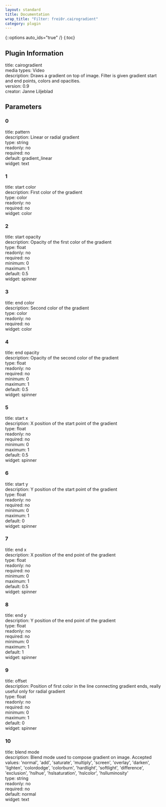 ```yaml
---
layout: standard
title: Documentation
wrap_title: "Filter: frei0r.cairogradient"
category: plugin
---
```

{::options auto_ids="true" /}
{:toc}

## Plugin Information

title: cairogradient  
media types:
Video  
description: Draws a gradient on top of image. Filter is given gradient start and end points, colors and opacities.  
version: 0.9  
creator: Janne Liljeblad  

## Parameters

### 0

title: pattern    
description:
Linear or radial gradient  
type: string  
readonly: no  
required: no  
default: gradient_linear  
widget: text  

### 1

title: start color    
description:
First color of the gradient  
type: color  
readonly: no  
required: no  
widget: color  

### 2

title: start opacity    
description:
Opacity of the first color of the gradient  
type: float  
readonly: no  
required: no  
minimum: 0  
maximum: 1  
default: 0.5  
widget: spinner  

### 3

title: end color    
description:
Second color of the gradient  
type: color  
readonly: no  
required: no  
widget: color  

### 4

title: end opacity    
description:
Opacity of the second color of the gradient  
type: float  
readonly: no  
required: no  
minimum: 0  
maximum: 1  
default: 0.5  
widget: spinner  

### 5

title: start x    
description:
X position of the start point of the gradient  
type: float  
readonly: no  
required: no  
minimum: 0  
maximum: 1  
default: 0.5  
widget: spinner  

### 6

title: start y    
description:
Y position of the start point of the gradient  
type: float  
readonly: no  
required: no  
minimum: 0  
maximum: 1  
default: 0  
widget: spinner  

### 7

title: end x    
description:
X position of the end point of the gradient  
type: float  
readonly: no  
required: no  
minimum: 0  
maximum: 1  
default: 0.5  
widget: spinner  

### 8

title: end y    
description:
Y position of the end point of the gradient  
type: float  
readonly: no  
required: no  
minimum: 0  
maximum: 1  
default: 1  
widget: spinner  

### 9

title: offset    
description:
Position of first color in the line connecting gradient ends, really useful only for radial gradient  
type: float  
readonly: no  
required: no  
minimum: 0  
maximum: 1  
default: 0  
widget: spinner  

### 10

title: blend mode    
description:
Blend mode used to compose gradient on image. Accepted values: &#39;normal&#39;, &#39;add&#39;, &#39;saturate&#39;, &#39;multiply&#39;, &#39;screen&#39;, &#39;overlay&#39;, &#39;darken&#39;, &#39;lighten&#39;, &#39;colordodge&#39;, &#39;colorburn&#39;, &#39;hardlight&#39;, &#39;softlight&#39;, &#39;difference&#39;, &#39;exclusion&#39;, &#39;hslhue&#39;, &#39;hslsaturation&#39;, &#39;hslcolor&#39;, &#39;hslluminosity&#39;  
type: string  
readonly: no  
required: no  
default: normal  
widget: text  

